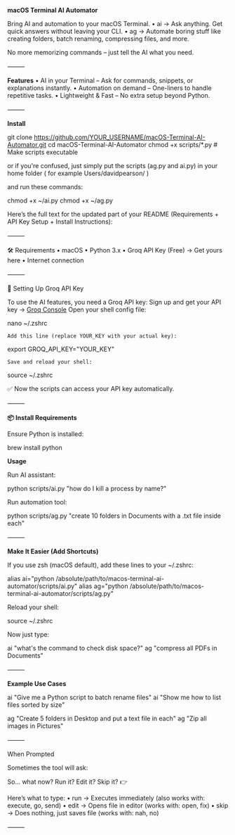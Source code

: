 **macOS Terminal AI Automator**

Bring AI and automation to your macOS Terminal.
	•	ai → Ask anything. Get quick answers without leaving your CLI.
	•	ag → Automate boring stuff like creating folders, batch renaming, compressing files, and more.

No more memorizing commands – just tell the AI what you need.

⸻

**Features**
	•	AI in your Terminal – Ask for commands, snippets, or explanations instantly.
	•	Automation on demand – One-liners to handle repetitive tasks.
	•	Lightweight & Fast – No extra setup beyond Python.

⸻

**Install**

git clone https://github.com/YOUR_USERNAME/macOS-Terminal-AI-Automator.git
cd macOS-Terminal-AI-Automator
chmod +x scripts/*.py    # Make scripts executable

or if you're confused, just simply put the scripts (ag.py and ai.py) in your home folder ( for example Users/davidpearson/ )

 and run these commands:
 
chmod +x ~/ai.py
chmod +x ~/ag.py

Here’s the full text for the updated part of your README (Requirements + API Key Setup + Install Instructions):

⸻

🛠 Requirements
	•	macOS
	•	Python 3.x
	•	Groq API Key (Free) → Get yours here
	•	Internet connection

⸻

🔑 Setting Up Groq API Key

To use the AI features, you need a Groq API key:
	Sign up and get your API key → [Groq Console](https://console.groq.com/keys)
	Open your shell config file:

nano ~/.zshrc


	Add this line (replace YOUR_KEY with your actual key):

export GROQ_API_KEY="YOUR_KEY"


	Save and reload your shell:

source ~/.zshrc



✅ Now the scripts can access your API key automatically.

⸻

**📦 Install Requirements**

Ensure Python is installed:

brew install python

**Usage**

Run AI assistant:

python scripts/ai.py "how do I kill a process by name?"

Run automation tool:

python scripts/ag.py "create 10 folders in Documents with a .txt file inside each"


⸻

 **Make It Easier (Add Shortcuts)**

If you use zsh (macOS default), add these lines to your ~/.zshrc:

alias ai="python /absolute/path/to/macos-terminal-ai-automator/scripts/ai.py"
alias ag="python /absolute/path/to/macos-terminal-ai-automator/scripts/ag.py"

Reload your shell:

source ~/.zshrc

 Now just type:

ai "what's the command to check disk space?"
ag "compress all PDFs in Documents"


⸻

**Example Use Cases**

ai "Give me a Python script to batch rename files"
ai "Show me how to list files sorted by size"

ag "Create 5 folders in Desktop and put a text file in each"
ag "Zip all images in Pictures"


⸻

When Prompted

Sometimes the tool will ask:

So... what now? Run it? Edit it? Skip it?
👉

Here’s what to type:
	•	run → Executes immediately (also works with: execute, go, send)
	•	edit → Opens file in editor (works with: open, fix)
	•	skip → Does nothing, just saves file (works with: nah, no)

⸻
